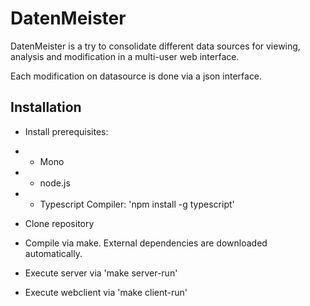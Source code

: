 DatenMeister
============

DatenMeister is a try to consolidate different data sources for viewing, 
analysis and modification in a multi-user web interface. 

Each modification on datasource is done via a json interface. 

Installation
------------

- Install prerequisites:
- - Mono
- - node.js
- - Typescript Compiler: 'npm install -g typescript'

- Clone repository

- Compile via make. External dependencies are downloaded automatically. 

- Execute server via 'make server-run'

- Execute webclient via 'make client-run'
